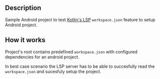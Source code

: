## Description

Sample Android project to test [Kotlin's LSP](https://github.com/Kotlin/kotlin-lsp) `workspace.json` feature to setup Android project.

## How it works

Project's root contains predefined `workspace.json` with configured dependencies for an android project.

In best case scenario the LSP server has to be able to succesfully read the `workspace.json` and sucesfuly setup the project. 


